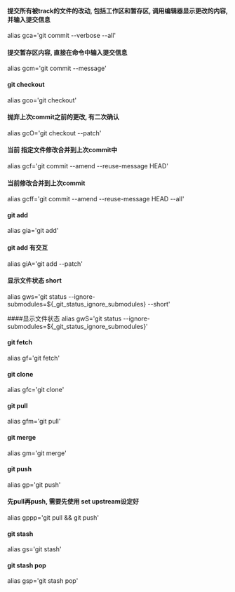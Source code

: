 #### 提交所有被track的文件的改动, 包括工作区和暂存区, 调用编辑器显示更改的内容, 并输入提交信息
alias gca='git commit --verbose --all'  
#### 提交暂存区内容, 直接在命令中输入提交信息
alias gcm='git commit --message'  

#### git checkout
alias gco='git checkout'  

#### 抛弃上次commit之前的更改, 有二次确认
alias gcO='git checkout --patch'  
#### 当前 指定文件修改合并到上次commit中
alias gcf='git commit --amend --reuse-message HEAD'  
#### 当前修改合并到上次commit
alias gcff='git commit --amend --reuse-message HEAD --all'  
#### git add
alias gia='git add'  
#### git add 有交互
alias giA='git add --patch'  

#### 显示文件状态 short
alias gws='git status --ignore-submodules=${_git_status_ignore_submodules} --short'  

####显示文件状态
alias gwS='git status --ignore-submodules=${_git_status_ignore_submodules}'  
#### git fetch
alias gf='git fetch'  
#### git clone
alias gfc='git clone'  
#### git pull
alias gfm='git pull'  
#### git merge
alias gm='git merge'  
#### git push
alias gp='git push'  
#### 先pull再push, 需要先使用 set upstream设定好
alias gppp='git pull && git push'  
#### git stash
alias gs='git stash'  
#### git stash pop
alias gsp='git stash pop'  
